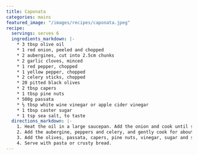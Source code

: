 ```yaml
---
title: Caponata
categories: mains
featured_image: "/images/recipes/caponata.jpeg"
recipe:
  servings: serves 6
  ingredients_markdown: |-
    * 3 tbsp olive oil
    * 1 red onion, peeled and chopped
    * 2 aubergines, cut into 2.5cm chunks
    * 2 garlic cloves, minced
    * 1 red pepper, chopped
    * 1 yellow pepper, chopped
    * 2 celery sticks, chopped
    * 20 pitted black olives
    * 2 tbsp capers
    * 1 tbsp pine nuts
    * 500g passata
    * ½ tbsp white wine vinegar or apple cider vinegar
    * 1 tbsp caster sugar
    * 1 tsp sea salt, to taste
  directions_markdown: |-
    1. Heat the oil in a large saucepan. Add the onion and cook until softened. Add the garlic and cook for another minute.
    2. Add the aubergine, peppers and celery, and gently cook for about 10 minutes until softened.
    3. Add the olives, passata, capers, pine nuts, vinegar, sugar and salt. Mix well and cover, stirring occasionally, leaving to cook on a gentle heat for 20 minutes.
    4. Serve with pasta or crusty bread.
---
```

